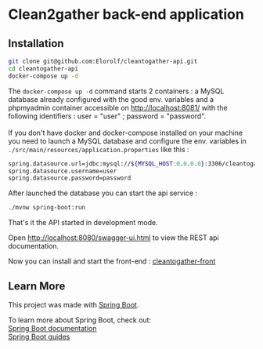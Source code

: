 # Clean2gather back-end application

## Installation

```sh
git clone git@github.com:Elorolf/cleantogather-api.git
cd cleantogather-api
docker-compose up -d
```
The `docker-compose up -d` command starts 2 containers : a MySQL database already configured with the good env. variables and a phpmyadmin container accessible on [http://localhost:8081/](http://localhost:8081/) with the following identifiers : user = "user" ; password = "password". <br /> <br/>
If you don't have docker and docker-compose installed on your machine you need to launch a MySQL database and configure the env. variables in ``./src/main/resources/application.properties`` like this :

```sh
spring.datasource.url=jdbc:mysql://${MYSQL_HOST:0.0.0.0}:3306/cleantogather
spring.datasource.username=user
spring.datasource.password=password
```

After launched the database you can start the api service :
```sh
./mvnw spring-boot:run
```

That's it the API started in development mode.<br />

Open [http://localhost:8080/swagger-ui.html](http://localhost:8080/swagger-ui.html) to view the REST api documentation.

Now you can install and start the front-end : [cleantogather-front](https://github.com/Elorolf/cleantogather-front)

## Learn More

This project was made with [Spring Boot](https://spring.io/projects/spring-boot).

To learn more about Spring Boot, check out:</br> 
[Spring Boot documentation](https://docs.spring.io/spring/docs/current/spring-framework-reference/)</br>
[Spring Boot guides](https://spring.io/guides)
